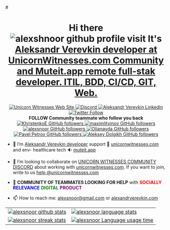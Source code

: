#<h1 align="center"> Hi there<img src="https://komarev.com/ghpvc/?username=alexsnoor&label=PEOPLE%20VISIT%20THIS%20PROFILE&color=blueviolet&style=flat-square" alt="alexshnoor github profile visit" /> It's <a href="https://alexandrverevkin.com?utm_source=github.com%2Falexsnoor&utm_medium=github+profile&utm_campaign=github-unicorn_witnesses&utm_id=272094394&utm_term=table&utm_content=soft_developer" target="_blank">Aleksandr Verevkin developer at <a/><a href="https://unicornwitnesses.com?utm_content=githubhead&utm_medium=social&utm_source=github.com" target="_blank"> UnicornWitnesses.com Community and Muteit.app remote full-stak developer.  ITIL, BDD, CI/CD, GIT, Web.<a/></h1>

<p align="center">
  <a href="https://unicornwitnesses.com" target="_blank">
    <img alt="Unicorn Witnesses Web Site" src="https://img.shields.io/badge/WWW%20of%20Unicorn%20Witnesses-FF6719?style=for-the-badge&logo=substack&logoColor=white">
   <a/>
  <a href="https://discord.gg/hKQc8SX9zP" target="_blank">
    <img alt="Discord" src="https://img.shields.io/discord/826069747179061260?logo=discord&logoColor=white&style=for-the-badge">
   <a/>
  <a href="https://www.linkedin.cn/in/aleksandr-verevkin-6abb09210/" target="_blank">
    <img alt="Aleksandr Verevkin Linkedin" src="https://img.shields.io/badge/LinkedIn-0077B5?style=for-the-badge&logo=linkedin&logoColor=white">
  <a/>
  <a href="https://twitter.com/alexsnoor" target="_blank">
    <img alt="Twitter Follow" src="https://img.shields.io/twitter/follow/alexsnoor?color=blue&label=FOLLOW%20ME&logo=twitter&style=for-the-badge">
  <a/>
    </br>
  <strong> FOLLOW Community teammate who follow you back  </strong>
 </br>
  <a href="https://github.com/KhristenkoE" target="_blank">
    <img alt="KhristenkoE GitHub followers" src="https://img.shields.io/github/followers/KhristenkoE?label=FOLLOW%20Evgeny%20Khristenko&logo=github&style=for-the-badge">
  <a/>
  <a href="https://github.com/maximlitvinov" target="_blank">
    <img alt="maximlitvinov GitHub followers" src="https://img.shields.io/github/followers/maximlitvinov?label=FOLLOW%20Maxim%20Litvinov&logo=github&style=for-the-badge">
  <a/>
  <a href="https://github.com/alexsnoor" target="_blank">
    <img alt="alexsnoor GitHub followers" src="https://img.shields.io/github/followers/alexsnoor?label=FOLLOW%20Aleksandr%20Verevkin&logo=github&style=for-the-badge">
  <a/>
  <a href="https://github.com/Olianayda" target="_blank">
    <img alt="Olianayda GitHub followers" src="https://img.shields.io/github/followers/Olianayda?label=FOLLOW%20Olia%20Nayda&logo=github&style=for-the-badge">
  <a/>
  <a href="https://github.com/HakasLepehen" target="_blank">
    <img alt="Pavel Petrov GitHub followers" src="https://img.shields.io/github/followers/HakasLepehen?label=FOLLOW%20Pavel%20Petrov&logo=github&style=for-the-badge">
  <a/>  <a href="https://github.com/alexdolbun" target="_blank">
    <img alt="Aleksey Dolgikh GitHub followers" src="https://img.shields.io/github/followers/alexdolbun?label=FOLLOW%20Aleksey%20Dolgikh&logo=github&style=for-the-badge">
  <a/>
</p>

    
- 🔭 I’m <a href="https://alexandrverevkin.com?utm_source=github.com%2Falexsnoor&utm_medium=github+profile&utm_campaign=github-unicorn_witnesses&utm_id=272094394&utm_term=table&utm_content=soft_developer" target="_blank">Aleksandr Verevkin developer<a/> support 🦄 <a href="https://unicornwitnesses.com" target="_blank">unicornwitnesses.com<a/> and env- healthcare tech 🔉 <a href="https://muteit.app?utm_content=githubtext&utm_medium=social&utm_source=github.com" target="_blank">muteit.app<a/>
- 👯 I’m looking to collaborate on <a href="https://discord.gg/hKQc8SX9zP" target="_blank">UNICORN WITNESSES COMMUNITY DISCORD<a/> about working with <a href="https://unicornwitnesses.com?utm_content=githubtextdiscord&utm_medium=social&utm_source=github.com" target="_blank">unicornwitnesses.com<a/>. If you want to join, write to us <a target="_blank" href="mailto:help@unicornwitnesses.com?subject=Hi%20the%20Unicorn%20Witnesses%20Community!&amp;body=Let's%20collaborate!%20🦄">help @unicornwitnesses.com</a>
- 🤔 **COMMUNITY OF TEAMMATES LOOKING FOR HELP** with <a style="color:red">**SOCIALLY**</a> <span style="color:blue">**RELEVANCE**</span> <span style="color:green">**DIGITAL**</span> <span style="color:purple">**PRODUCT**</span> 

- 📫 How to reach me: alexsnoor@gmail.com or <a href="https://alexandrverevkin.com" target="_blank">alexandrverevkin.com<a/>

<table align="center" cellspacing="0" cellpadding="0" border="0">
   <tr>
    <td>
      <a href="https://alexandrverevkin.com" target="_blank">
        <img src="https://github-readme-stats.vercel.app/api?username=alexshnoor&show_icons=true&include_all_commits=true&theme=github_dark&hide_border=true" alt="alexsnoor github stats">
      <a/>
    </td>
    <td>
      <a href="https://alexandrverevkin.com" target="_blank">
        <img src="https://github-readme-stats.vercel.app/api/top-langs/?username=alexshnoor&theme=github_dark&layout=compact&hide_border=true" alt="alexsnoor language stats">
      <a/>
    </td>
   </tr>
  <tr>
  <tr>
    <td>
      <a href="https://alexandrverevkin.com" target="_blank">
        <img src="https://github-readme-streak-stats.herokuapp.com?user=alexshnoor&theme=tokyonight_duo&hide_border=true" alt="alexsnoor streak stats">
      <a/>
    </td>
    <td>
      <a href="https://github.com/alexshnoor/muteit.web" target="_blank">
        <img src="https://github-readme-stats.vercel.app/api/pin/?username=alexshnoor&repo=https://github.com/alexshnoor/muteit.web&theme=github_dark&hide_border=true" alt="alexsnoor Language usage time">
      <a/>
    </td>
   </tr>
</table>


